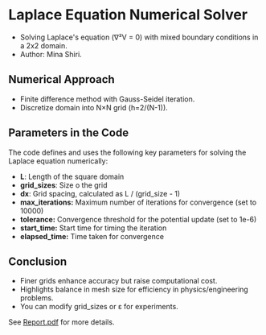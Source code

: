 # Laplace Equation Numerical Solver
- Solving Laplace's equation (∇²V = 0) with mixed boundary conditions in a 2x2 domain.
- Author: Mina Shiri.

## Numerical Approach
- Finite difference method with Gauss-Seidel iteration.
- Discretize domain into N×N grid (h=2/(N-1)).

## Parameters in the Code
The code defines and uses the following key parameters for solving the Laplace equation numerically:
- **L**: Length of the square domain
- **grid_sizes**: Size o the grid
- **dx**: Grid spacing, calculated as L / (grid_size - 1)
- **max_iterations:** Maximum number of iterations for convergence (set to 10000)
- **tolerance:** Convergence threshold for the potential update (set to 1e-6)
- **start_time:** Start time for timing the iteration 
- **elapsed_time:** Time taken for convergence

## Conclusion
- Finer grids enhance accuracy but raise computational cost.
- Highlights balance in mesh size for efficiency in physics/engineering problems.
- You can modify grid_sizes or ε for experiments.

See [Report.pdf](https://github.com/MinaShiri-Physics/Fundamentals-of-Numerical-Simulation-in-Physics/blob/main/Laplace%20Equation/Report.pdf) for more details.
